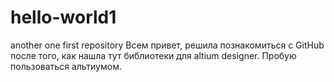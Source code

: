 # hello-world1
another one first repository
Всем привет, решила познакомиться с GitHub после того, как нашла тут библиотеки для altium designer. Пробую пользоваться альтиумом.

